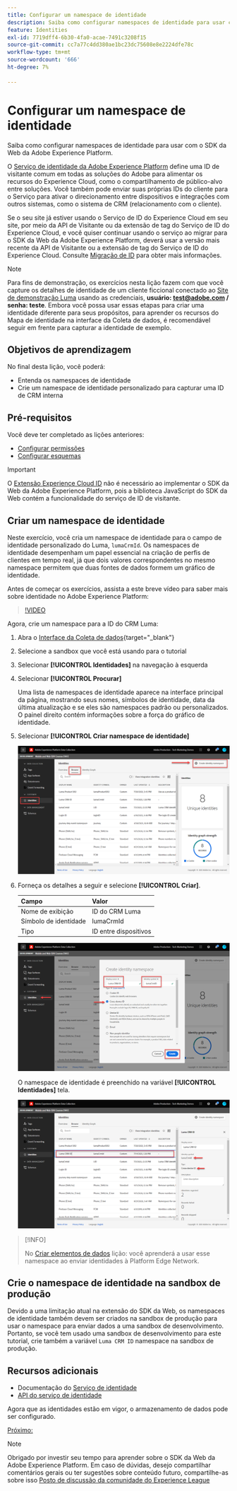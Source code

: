 ```yaml
---
title: Configurar um namespace de identidade
description: Saiba como configurar namespaces de identidade para usar com o SDK da Web da Adobe Experience Platform. Esta lição é parte do tutorial Implementar o Adobe Experience Cloud com o SDK da Web.
feature: Identities
exl-id: 7719dff4-6b30-4fa0-acae-7491c3208f15
source-git-commit: cc7a77c4dd380ae1bc23dc75608e8e2224dfe78c
workflow-type: tm+mt
source-wordcount: '666'
ht-degree: 7%

---
```


# Configurar um namespace de identidade

Saiba como configurar namespaces de identidade para usar com o SDK da Web da Adobe Experience Platform.

O [Serviço de identidade da Adobe Experience Platform](https://experienceleague.adobe.com/docs/id-service/using/home.html?lang=pt-BR) define uma ID de visitante comum em todas as soluções do Adobe para alimentar os recursos do Experience Cloud, como o compartilhamento de público-alvo entre soluções. Você também pode enviar suas próprias IDs do cliente para o Serviço para ativar o direcionamento entre dispositivos e integrações com outros sistemas, como o sistema de CRM (relacionamento com o cliente).

Se o seu site já estiver usando o Serviço de ID do Experience Cloud em seu site, por meio da API de Visitante ou da extensão de tag do Serviço de ID do Experience Cloud, e você quiser continuar usando o serviço ao migrar para o SDK da Web da Adobe Experience Platform, deverá usar a versão mais recente da API de Visitante ou a extensão de tag do Serviço de ID do Experience Cloud. Consulte [Migração de ID](https://experienceleague.adobe.com/docs/experience-platform/edge/identity/overview.html?lang=en) para obter mais informações.

>[!NOTE]
>
> Para fins de demonstração, os exercícios nesta lição fazem com que você capture os detalhes de identidade de um cliente ficcional conectado ao [Site de demonstração Luma](https://luma.enablementadobe.com/content/luma/us/en.html) usando as credenciais, **usuário: test@adobe.com / senha: teste**. Embora você possa usar essas etapas para criar uma identidade diferente para seus propósitos, para aprender os recursos do Mapa de identidade na interface da Coleta de dados, é recomendável seguir em frente para capturar a identidade de exemplo.

## Objetivos de aprendizagem

No final desta lição, você poderá:

* Entenda os namespaces de identidade
* Crie um namespace de identidade personalizado para capturar uma ID de CRM interna


## Pré-requisitos

Você deve ter completado as lições anteriores:

* [Configurar permissões](configure-permissions.md)
* [Configurar esquemas](configure-schemas.md)

>[!IMPORTANT]
>
>O [Extensão Experience Cloud ID](https://exchange.adobe.com/experiencecloud.details.100160.adobe-experience-cloud-id-launch-extension.html) não é necessário ao implementar o SDK da Web da Adobe Experience Platform, pois a biblioteca JavaScript do SDK da Web contém a funcionalidade do serviço de ID de visitante.

## Criar um namespace de identidade

Neste exercício, você cria um namespace de identidade para o campo de identidade personalizado do Luma, `lumaCrmId`. Os namespaces de identidade desempenham um papel essencial na criação de perfis de clientes em tempo real, já que dois valores correspondentes no mesmo namespace permitem que duas fontes de dados formem um gráfico de identidade.

Antes de começar os exercícios, assista a este breve vídeo para saber mais sobre identidade no Adobe Experience Platform:
>[!VIDEO](https://video.tv.adobe.com/v/27841?quality=12&learn=on)

Agora, crie um namespace para a ID do CRM Luma:

1. Abra o [Interface da Coleta de dados](https://launch.adobe.com/){target=&quot;_blank&quot;}
1. Selecione a sandbox que você está usando para o tutorial
1. Selecionar **[!UICONTROL Identidades]** na navegação à esquerda
1. Selecionar **[!UICONTROL Procurar]**

   Uma lista de namespaces de identidade aparece na interface principal da página, mostrando seus nomes, símbolos de identidade, data da última atualização e se eles são namespaces padrão ou personalizados. O painel direito contém informações sobre a força do gráfico de identidade.

1. Selecionar **[!UICONTROL Criar namespace de identidade]**

   ![Exibir identidades](assets/configure-identities-screen.png)

1. Forneça os detalhes a seguir e selecione **[!UICONTROL Criar]**.

   | Campo | Valor |
   |---------------|-----------|
   | Nome de exibição | ID do CRM Luma |
   | Símbolo de identidade | lumaCrmId |
   | Tipo | ID entre dispositivos |


   ![Criar namespaces](assets/identities-create-namespace.png)


   O namespace de identidade é preenchido na variável **[!UICONTROL Identidades]** tela.

   ![Criar namespaces](assets/configure-identities-namespace-lumaCrmId.png)


>[!INFO]
>
> No [Criar elementos de dados](create-data-elements.md) lição: você aprenderá a usar esse namespace ao enviar identidades à Platform Edge Network.

## Crie o namespace de identidade na sandbox de produção

Devido a uma limitação atual na extensão do SDK da Web, os namespaces de identidade também devem ser criados na sandbox de produção para usar o namespace para enviar dados a uma sandbox de desenvolvimento. Portanto, se você tem usado uma sandbox de desenvolvimento para este tutorial, crie também a variável `Luma CRM ID` namespace na sandbox de produção.

## Recursos adicionais

* Documentação do [Serviço de identidade](https://experienceleague.adobe.com/docs/experience-platform/identity/home.html?lang=pt-BR)
* [API do serviço de identidade](https://www.adobe.io/experience-platform-apis/references/identity-service/)

Agora que as identidades estão em vigor, o armazenamento de dados pode ser configurado.

[Próximo: ](configure-datastream.md)

>[!NOTE]
>
>Obrigado por investir seu tempo para aprender sobre o SDK da Web da Adobe Experience Platform. Em caso de dúvidas, desejo compartilhar comentários gerais ou ter sugestões sobre conteúdo futuro, compartilhe-as sobre isso [Posto de discussão da comunidade do Experience League](https://experienceleaguecommunities.adobe.com/t5/adobe-experience-platform-launch/tutorial-discussion-implement-adobe-experience-cloud-with-web/td-p/444996)
